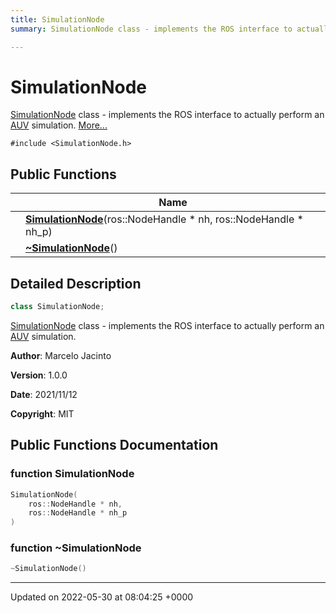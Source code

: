 ```yaml
---
title: SimulationNode
summary: SimulationNode class - implements the ROS interface to actually perform an AUV simulation. 

---
```


# SimulationNode



[SimulationNode]() class - implements the ROS interface to actually perform an [AUV]() simulation.  [More...](#detailed-description)


`#include <SimulationNode.h>`

## Public Functions

|                | Name           |
| -------------- | -------------- |
| | **[SimulationNode](/medusa_base/api/markdown/medusa_sim/auv_sim/Classes/classSimulationNode/#function-simulationnode)**(ros::NodeHandle * nh, ros::NodeHandle * nh_p) |
| | **[~SimulationNode](/medusa_base/api/markdown/medusa_sim/auv_sim/Classes/classSimulationNode/#function-~simulationnode)**() |

## Detailed Description

```cpp
class SimulationNode;
```

[SimulationNode]() class - implements the ROS interface to actually perform an [AUV]() simulation. 

**Author**: Marcelo Jacinto 

**Version**: 1.0.0 

**Date**: 2021/11/12 

**Copyright**: MIT 
## Public Functions Documentation

### function SimulationNode

```cpp
SimulationNode(
    ros::NodeHandle * nh,
    ros::NodeHandle * nh_p
)
```


### function ~SimulationNode

```cpp
~SimulationNode()
```


-------------------------------

Updated on 2022-05-30 at 08:04:25 +0000